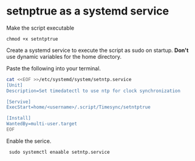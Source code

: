 # setnptrue as a systemd service

Make the script executable

`` chmod +x setntptrue ``

Create a systemd service to execute the script as sudo on startup.
**Don't** use dynamic variables for the home directory.

Paste the following into your terminal.

```bash
cat <<EOF >>/etc/systemd/system/setntp.service
[Unit]
Description=Set timedatectl to use ntp for clock synchronization

[Servive]
ExecStart=home/<username>/.script/Timesync/setntptrue

[Install]
WantedBy=multi-user.target
EOF
```

Enable the serice.

`` sudo systemctl enaable setntp.service``

